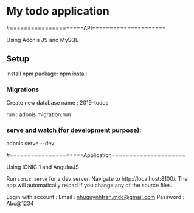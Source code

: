 # My todo application

#=====================API=====================

Using Adonis JS and MySQL

## Setup

install npm package:
npm install

### Migrations

Create new database name : 2019-todos

run : adonis migration:run

### serve and watch (for development purpose):

adonis serve --dev

#=====================Application=====================

Using IONIC 1 and AngularJS

Run `ionic serve` for a dev server. Navigate to http://localhost:8100/. The app will automatically reload if you change any of the source files.

Login with account : 
    Email : nhuquynhtran.mdc@gmail.com
    Password : Abc@1234


